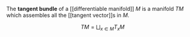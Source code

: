 The **tangent bundle** of a [[differentiable manifold]] $M$ is a manifold $TM$ which assembles all the [[tangent vector]]s in $M$.

$$
TM = \bigsqcup_{x \in M} T_x M
$$